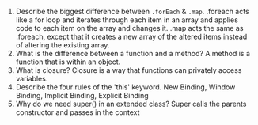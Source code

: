 1. Describe the biggest difference between `.forEach` & `.map`.
    .foreach acts like a for loop and iterates through each item in an array and applies code to each item on the array and changes it.
    .map acts the same as .foreach, except that it creates a new array of the altered items instead of altering the existing array.
2. What is the difference between a function and a method?
    A method is a function that is within an object.
3. What is closure?
    Closure is a way that functions can privately access variables.
4. Describe the four rules of the 'this' keyword.
    New Binding, Window Binding, Implicit Binding, Explicit Binding
5. Why do we need super() in an extended class?
    Super calls the parents constructor and passes in the context
